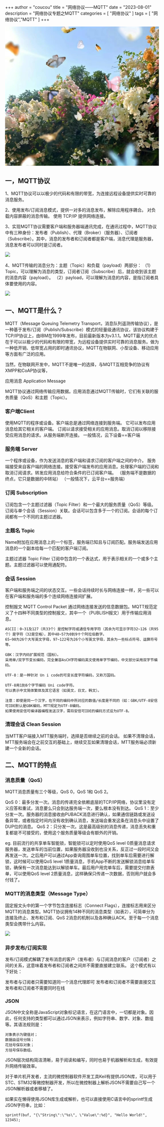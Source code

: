 +++
author = "coucou"
title = "网络协议——MQTT"
date = "2023-08-01"
description = "网络协议专题之MQTT"
categories = [
    "网络协议"
]
tags = [
    "网络协议","MQTT"
]
+++

![](1.jpg)

## 一，MQTT协议

1、MQTT协议可以以极少的代码和有限的带宽，为连接远程设备提供实时可靠的消息服务。

2、使用发布/订阅消息模式，提供一对多的消息发布，解除应用程序耦合。
对负载内容屏蔽的消息传输。
使用 TCP/IP 提供网络连接。

3、实现MQTT协议需要客户端和服务器端通讯完成，在通讯过程中，MQTT协议中有三种身份：发布者（Publish）、代理（Broker）（服务器）、订阅者（Subscribe）。其中，消息的发布者和订阅者都是客户端，消息代理是服务器，消息发布者可以同时是订阅者。

![](https://img-blog.csdnimg.cn/d6d55229c27e40df97ff6c4dcf39f795.png?x-oss-process=image/watermark,type_ZmFuZ3poZW5naGVpdGk,shadow_10,text_Q1NETiBA5pyo55Oc4oCT6Z2S5rab,size_29,color_FFFFFF,t_70,g_se,x_16)

4、MQTT传输的消息分为：主题（Topic）和负载（payload）两部分：
（1）Topic，可以理解为消息的类型，订阅者订阅（Subscribe）后，就会收到该主题的消息内容（payload）。
（2）payload，可以理解为消息的内容，是指订阅者具体要使用的内容。

![](https://img-blog.csdnimg.cn/25dfab430ffc4ff6a17150dab1dd8356.png)



## 一、MQTT是什么？

MQTT（Message Queuing Telemetry Transport，消息队列遥测传输协议），是一种基于发布/订阅（Publish/Subscribe）模式的轻量级通讯协议，该协议构建于TCP/IP协议上，由IBM在1999年发布，目前最新版本为v3.1.1。MQTT最大的优点在于可以以极少的代码和有限的带宽，为远程设备提供实时可靠的消息服务。做为一种低开销、低带宽占用的即时通讯协议，MQTT在物联网、小型设备、移动应用等方面有广泛的应用。

当然，在物联网开发中，MQTT不是唯一的选择，与MQTT互相竞争的协议有XMPP和CoAP协议等，

应用消息 Application Message

MQTT协议通过网络传输应用数据。应用消息通过MQTT传输时，它们有关联的服务质量（QoS）和主题（Topic）。

### 客户端Client

使用MQTT的程序或设备。客户端总是通过网络连接到服务端。
它可以发布应用消息给其它相关的客户端。
订阅以请求接受相关的应用消息。取消订阅以移除接受应用消息的请求。从服务端断开连接。
一般情况，云下设备==客户端

### 服务端 Server

一个程序或设备，作为发送消息的客户端和请求订阅的客户端之间的中介。
服务端接受来自客户端的网络连接。接受客户端发布的应用消息。处理客户端的订阅和取消订阅请求。转发应用消息给符合条件的已订阅客户端。
（服务端不是数据的终点，它只是数据的中转站）
（一般情况下，云平台==服务端）

### 订阅 Subscription

订阅包含一个主题过滤器（Topic Filter）和一个最大的服务质量（QoS）等级。
订阅与单个会话（Session）关联。会话可以包含多于一个的订阅。会话的每个订阅都有一个不同的主题过滤器。

### 主题名 Topic

Name附加在应用消息上的一个标签，服务端已知且与订阅匹配。服务端发送应用消息的一个副本给每一个匹配的客户端订阅。

主题过滤器 Topic Filter
订阅中包含的一个表达式，用于表示相关的一个或多个主题。主题过滤器可以使用通配符。

### 会话 Session

客户端和服务端之间的状态交互。一些会话持续时长与网络连接一样，另一些可以在客户端和服务端的多个连续网络连接间扩展。

控制报文 MQTT Control Packet
通过网络连接发送的信息数据包。MQTT规范定义了十四种不同类型的控制报文，其中一个（PUBLISH报文）用于传输应用消息。

```
ASCII：0~31及127（共33个）是控制字符或通信专用字符（其余为可显示字符32~126（共95个）是字符（32是空格），其中48~57为0到9十个阿拉伯数字。
65~90为26个大写英文字母，97~122号为26个小写英文字母，其余为一些标点符号、运算符号等。

GBK：汉字内码扩展规范（国标）。
采用单/双字节变长编码，完全兼容AsCH字符编码英文使用单字节编码，中文部分采用双字节编码。

UTF-8：是一种针对 Un i code的可变长度字符编码，又称万国码。

UTF-8用1到6个字节编码 Uni code字符。
可以表示中文简体繁体及其它语言（如英文，日文，韩文）。

注意：即使是同一个汉字，在不同的编码中所对应的数值/长度是不同的（如：GBK/UTF-8安信可IDE默认是GBK编码，MTT规定为UTF-8编码。
如果使用安信可编译器编程发送汉字，需将安信可IDE的编码方式设为UTF-8。

```

### 清理会话 Clean Session

当MTT客户端接入MTT服务端时，选择是否继续之前的会话。
如果不清理会话，MTT服务端会在之前交互的基础上，继续交互如果清理会话，MTT服务端必须新建一个全新的会话。

## 二、MQTT的特点

### 消息质量（QoS）

MQTT消息质量有三个等级，QoS 0，QoS 1和 QoS 2。

QoS 0：最多分发一次。消息的传递完全依赖底层的TCP/IP网络，协议里没有定义应答和重试，消息要么只会到达服务端一次，要么根本没有到达。
QoS 1：至少分发一次。服务器的消息接收由PUBACK消息进行确认，如果通信链路或发送设备异常，或者指定时间内没有收到确认消息，发送端会重发这条在消息头中设置了DUP位的消息。
QoS 2：只分发一次。这是最高级别的消息传递，消息丢失和重复都是不可接受的，使用这个服务质量等级会有额外的开销。

eg.
目前流行的共享单车智能锁，智能锁可以定时使用QoS level 0质量消息请求服务器，发送单车的当前位置，如果服务器没收到也没关系，反正过一段时间又会再发送一次。之后用户可以通过App查询周围单车位置，找到单车后需要进行解锁，这时候可以使用QoS level 1质量消息，手机App不断的发送解锁消息给单车锁，确保有一次消息能达到以解锁单车。最后用户用完单车后，需要提交付款表单，可以使用QoS level 2质量消息，这样确保只传递一次数据，否则用户就会多付钱了。

### MQTT的消息类型（Message Type）

固定报文头中的第一个字节包含连接标志（Connect Flags），连接标志用来区分MQTT的消息类型。MQTT协议拥有14种不同的消息类型（如表2），可简单分为连接及终止、发布和订阅、QoS 2消息的机制以及各种确认ACK。至于每一个消息类型会携带什么内容。

![](https://img-blog.csdnimg.cn/ae81c3a7214741cdbb953c512b528c0f.png?x-oss-process=image/watermark,type_ZmFuZ3poZW5naGVpdGk,shadow_10,text_Q1NETiBA5pyo55Oc4oCT6Z2S5rab,size_15,color_FFFFFF,t_70,g_se,x_16)

### 异步发布/订阅实现

发布/订阅模式解耦了发布消息的客户（发布者）与订阅消息的客户（订阅者）之间的关系，这意味着发布者和订阅者之间并不需要直接建立联系。
这个模式有以下好处：

发布者与订阅者只需要知道同一个消息代理即可
发布者和订阅者不需要直接交互
发布者和订阅者不需要同时在线

### JSON

JSON中文全称是JavaScript对象标记语言，在这门语言中，一切都是对象。因此，任何支持的类型都可以通过JSON来表示，例如字符串、数字、对象、数组等。其语法规则是：

```
对象表示为键值对；
数据由逗号分隔；
花括号保存对象；
方括号保存数组。
```

JSON层次结构简洁清晰，易于阅读和编写，同时也易于机器解析和生成，有效提升网络传输效率。

对于单片机开发者，主流的微控制器软件开发工具Keil有提供JSON库，可以用于STC、STM32等微控制器开发，所以在微控制器上解析JSON不需要自己写一个JSON解析器或者移植了。

如果实在懒得使用JSON库生成或解析，也可以直接使用C语言中的sprintf生成JSON字符串，比如：

```
sprintf(buf, "{\"String\":\"%s\", \"Value\":%d}", "Hello World!", 12345);
```





